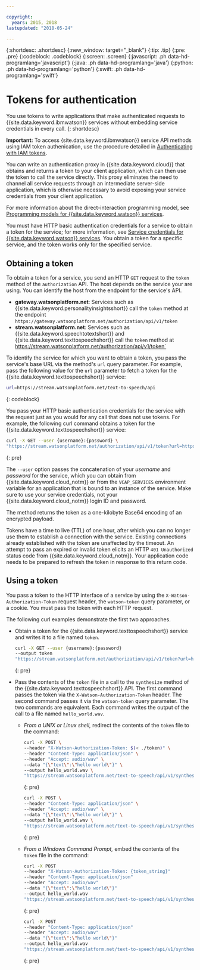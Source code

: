 ```yaml
---

copyright:
  years: 2015, 2018
lastupdated: "2018-05-24"

---
```


{:shortdesc: .shortdesc}
{:new_window: target="_blank"}
{:tip: .tip}
{:pre: .pre}
{:codeblock: .codeblock}
{:screen: .screen}
{:javascript: .ph data-hd-programlang='javascript'}
{:java: .ph data-hd-programlang='java'}
{:python: .ph data-hd-programlang='python'}
{:swift: .ph data-hd-programlang='swift'}

# Tokens for authentication

You use tokens to write applications that make authenticated requests to {{site.data.keyword.ibmwatson}} services without embedding service credentials in every call.
{: shortdesc}

**Important:** To access {site.data.keyword.ibmwatson}} service API methods using IAM token authenication, use the procedure detailed in [Authenticating with IAM tokens](/docs/services/watson/getting-started-iam.html#iam).

You can write an authentication proxy in {{site.data.keyword.cloud}} that obtains and returns a token to your client application, which can then use the token to call the service directly. This proxy eliminates the need to channel all service requests through an intermediate server-side application, which is otherwise necessary to avoid exposing your service credentials from your client application.

For more information about the direct-interaction programming model, see [Programming models for {{site.data.keyword.watson}} services](/docs/services/watson/getting-started-develop.html).

You must have HTTP basic authentication credentials for a service to obtain a token for the service; for more information, see [Service credentials for {{site.data.keyword.watson}} services](/docs/services/watson/getting-started-credentials.html). You obtain a token for a specific service, and the token works only for the specified service.

## Obtaining a token
To obtain a token for a service, you send an HTTP `GET` request to the `token` method of the `authorization` API. The host depends on the service your are using. You can identify the host from the endpoint for the service's API.

- **gateway.watsonplatform.net**: Services such as {{site.data.keyword.personalityinsightsshort}} call the `token` method at the endpoint `https://gateway.watsonplatform.net/authorization/api/v1/token`
- **stream.watsonplatform.net**: Services such as {{site.data.keyword.speechtotextshort}} and {{site.data.keyword.texttospeechshort}} call the `token` method at https://stream.watsonplatform.net/authorization/api/v1/token`

To identify the service for which you want to obtain a token, you pass the service's base URL via the method's `url` query parameter. For example, pass the following value for the `url` parameter to fetch a token for the {{site.data.keyword.texttospeechshort}} service:

```bash
url=https://stream.watsonplatform.net/text-to-speech/api
```
{: codeblock}

You pass your HTTP basic authentication credentials for the service with the request just as you would for any call that does not use tokens. For example, the following curl command obtains a token for the {{site.data.keyword.texttospeechshort}} service:

```bash
curl -X GET --user {username}:{password} \
"https://stream.watsonplatform.net/authorization/api/v1/token?url=https://stream.watsonplatform.net/text-to-speech/api"
```
{: pre}

The `--user` option passes the concatenation of your *username* and *password* for the service, which you can obtain from {{site.data.keyword.cloud_notm}} or from the `VCAP_SERVICES` environment variable for an application that is bound to an instance of the service. Make sure to use your service credentials, not your {{site.data.keyword.cloud_notm}} login ID and password.

The method returns the token as a one-kilobyte Base64 encoding of an encrypted payload.

Tokens have a time to live (TTL) of one hour, after which you can no longer use them to establish a connection with the service. Existing connections already established with the token are unaffected by the timeout. An attempt to pass an expired or invalid token elicits an HTTP `401 Unauthorized` status code from {{site.data.keyword.cloud_notm}}. Your application code needs to be prepared to refresh the token in response to this return code.

## Using a token

You pass a token to the HTTP interface of a service by using the `X-Watson-Authorization-Token` request header, the `watson-token` query parameter, or a cookie. You must pass the token with each HTTP request.

The following curl examples demonstrate the first two approaches.

- Obtain a token for the {{site.data.keyword.texttospeechshort}} service and writes it to a file named `token`.

  ```bash
  curl -X GET --user {username}:{password}
  --output token
  "https://stream.watsonplatform.net/authorization/api/v1/token?url=https://stream.watsonplatform.net/text-to-speech/api"
  ```
  {: pre}

- Pass the contents of the `token` file in a call to the `synthesize` method of the {{site.data.keyword.texttospeechshort}} API. The first command passes the token via the `X-Watson-Authorization-Token` header. The second command passes it via the `watson-token` query parameter. The two commands are equivalent. Each command writes the output of the call to a file named `hello_world.wav`.

    - *From a UNIX or Linux shell,* redirect the contents of the `token` file to the command:

      ```bash
      curl -X POST \
      --header "X-Watson-Authorization-Token: $(< ./token)" \
      --header "Content-Type: application/json" \
      --header "Accept: audio/wav" \
      --data "{\"text\":\"hello world\"}" \
      --output hello_world.wav \
      "https://stream.watsonplatform.net/text-to-speech/api/v1/synthesize"
      ```
      {: pre}

      ```bash
      curl -X POST \
      --header "Content-Type: application/json" \
      --header "Accept: audio/wav" \
      --data "{\"text\":\"hello world\"}" \
      --output hello_world.wav \
      "https://stream.watsonplatform.net/text-to-speech/api/v1/synthesize?watson-token=$(< ./token)"
      ```
      {: pre}

    - *From a Windows Command Prompt,* embed the contents of the `token` file in the command:

        ```bash
        curl -X POST
        --header "X-Watson-Authorization-Token: {token_string}"
        --header "Content-Type: application/json"
        --header "Accept: audio/wav"
        --data "{\"text\":\"hello world\"}"
        --output hello_world.wav
        "https://stream.watsonplatform.net/text-to-speech/api/v1/synthesize"
        ```
        {: pre}

        ```bash
        curl -X POST
        --header "Content-Type: application/json"
        --header "Accept: audio/wav"
        --data "{\"text\":\"hello world\"}"
        --output hello_world.wav
        "https://stream.watsonplatform.net/text-to-speech/api/v1/synthesize?watson-token={token_string}"
        ```
        {: pre}
